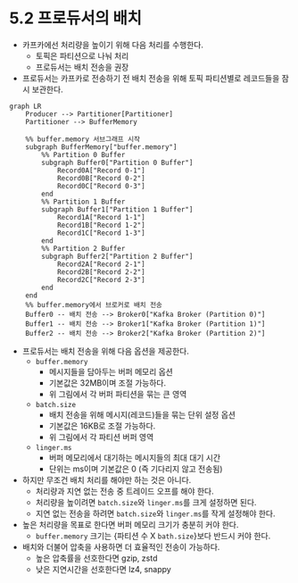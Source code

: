 # 5.2 프로듀서의 배치
- 카프카에선 처리량을 높이기 위해 다음 처리를 수행한다.
    - 토픽은 파티션으로 나눠 처리
    - 프로듀서는 배치 전송을 권장
- 프로듀서는 카프카로 전송하기 전 배치 전송을 위해 토픽 파티션별로 레코드들을 잠시 보관한다.

```mermaid
graph LR
    Producer --> Partitioner[Partitioner]
    Partitioner --> BufferMemory

    %% buffer.memory 서브그래프 시작
    subgraph BufferMemory["buffer.memory"]
        %% Partition 0 Buffer
        subgraph Buffer0["Partition 0 Buffer"]
            Record0A["Record 0-1"]
            Record0B["Record 0-2"]
            Record0C["Record 0-3"]
        end
        %% Partition 1 Buffer
        subgraph Buffer1["Partition 1 Buffer"]
            Record1A["Record 1-1"]
            Record1B["Record 1-2"]
            Record1C["Record 1-3"]
        end
        %% Partition 2 Buffer
        subgraph Buffer2["Partition 2 Buffer"]
            Record2A["Record 2-1"]
            Record2B["Record 2-2"]
            Record2C["Record 2-3"]
        end
    end
    %% buffer.memory에서 브로커로 배치 전송
    Buffer0 -- 배치 전송 --> Broker0["Kafka Broker (Partition 0)"]
    Buffer1 -- 배치 전송 --> Broker1["Kafka Broker (Partition 1)"]
    Buffer2 -- 배치 전송 --> Broker2["Kafka Broker (Partition 2)"]

```

- 프로듀서는 배치 전송을 위해 다음 옵션을 제공한다.
    - `buffer.memory`
        - 메시지들을 담아두는 버퍼 메모리 옵션
        - 기본값은 32MB이며 조절 가능하다.
        - 위 그림에서 각 버퍼 파티션을 묶는 큰 영역
    - `batch.size`
        - 배치 전송을 위해 메시지(레코드)들을 묶는 단위 설정 옵션
        - 기본값은 16KB로 조절 가능하다.
        - 위 그림에서 각 파티션 버퍼 영역
    - `linger.ms`
        - 버퍼 메모리에서 대기하는 메시지들의 최대 대기 시간
        - 단위는 ms이며 기본값은 0 (즉 기다리지 않고 전송됨)
- 하지만 무조건 배치 처리를 해야만 하는 것은 아니다.
    - 처리량과 지연 없는 전송 중 트레이드 오프를 해야 한다.
    - 처리량을 높이려면 `batch.size`와 `linger.ms`를 크게 설정하면 된다.
    - 지연 없는 전송을 하려면 `batch.size`와 `linger.ms`를 작게 설정해야 한다.
- 높은 처리량을 목표로 한다면 버퍼 메모리 크기가 충분히 커야 한다.
    - `buffer.memory` 크기는 {파티션 수 X `bath.size`}보다 반드시 커야 한다.
- 배치와 더불어 압축을 사용하면 더 효율적인 전송이 가능하다.
    - 높은 압축률을 선호한다면 gzip, zstd
    - 낮은 지연시간을 선호한다면 lz4, snappy
